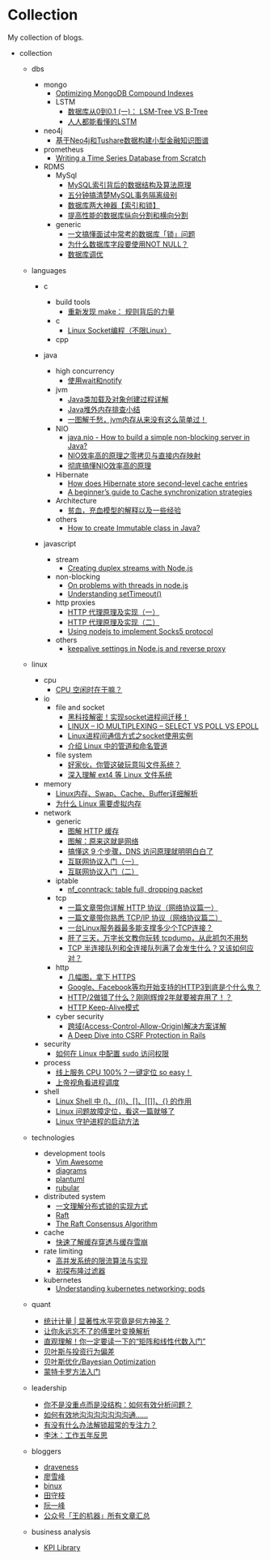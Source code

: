 Collection
====

My collection of blogs. 

- collection
  - dbs
    - mongo
      - [Optimizing MongoDB Compound Indexes](https://emptysqua.re/blog/optimizing-mongodb-compound-indexes/)
      - LSTM
        - [数据库从0到0.1 (一)： LSM-Tree VS B-Tree](https://blog.bcmeng.com/post/lsm-tree-vs-b-tree.html)
        - [人人都能看懂的LSTM](https://mp.weixin.qq.com/s/5sfKvTvafk1Y5Fv2eg8oPw)    
    - neo4j
      - [基于Neo4j和Tushare数据构建小型金融知识图谱](https://mp.weixin.qq.com/s/VUEOxHq1Tizxye15Rg9odg)
    - prometheus
      - [Writing a Time Series Database from Scratch](https://fabxc.org/tsdb/)
    - RDMS
      - MySql
        - [MySQL索引背后的数据结构及算法原理](http://blog.codinglabs.org/articles/theory-of-mysql-index.html)
        - [五分钟搞清楚MySQL事务隔离级别](https://www.jianshu.com/p/4e3edbedb9a8)
        - [数据库两大神器【索引和锁】](https://zhuanlan.zhihu.com/p/40396971)
        - [提高性能的数据库纵向分割和横向分割](https://blog.csdn.net/zhailihua/article/details/79376926)
      - generic
        - [一文搞懂面试中常考的数据库「锁」问题](https://mp.weixin.qq.com/s/M4TLIxM9uBu7WS5TuW77GQ)
        - [为什么数据库字段要使用NOT NULL？](https://mp.weixin.qq.com/s/sDvEZjDmF5ZHJSBY4gYCfw)
        - [数据库调优](https://mp.weixin.qq.com/s/-994pHXIIkwF5OVnGwbwRA)  

  - languages
    - c
      - build tools
        - [重新发现 make： 规则背后的力量](https://mp.weixin.qq.com/s/QJDo0G4ZYiRnvZjOI6AqkQ)
      - c
        - [Linux Socket编程（不限Linux）](https://www.cnblogs.com/skynet/archive/2010/12/12/1903949.html)
      - cpp  
    
    - java
      - high concurrency
        - [使用wait和notify](https://www.liaoxuefeng.com/wiki/1252599548343744/1306580911915042)
      - jvm  
        - [Java类加载及对象创建过程详解](https://mp.weixin.qq.com/s/s1nXLbyjwOx6iehd_g26rA)        
        - [Java堆外内存排查小结](https://mp.weixin.qq.com/s/p0cQeDLm3A-C0gGQ3aBp1Q)    
        - [一图解千愁，jvm内存从来没有这么简单过！](https://mp.weixin.qq.com/s/mB1TwKVULY7gSqXTW9NEoA)
      - NIO
        - [java.nio - How to build a simple non-blocking server in Java?](https://www.devdiaries.net/blog/java.nio-How-To-Build-a-non-blocking-server-in-java/)
        - [NIO效率高的原理之零拷贝与直接内存映射](https://mp.weixin.qq.com/s/A8vc7exPDko1k1WaXuO0Og)
        - [彻底搞懂NIO效率高的原理](https://mp.weixin.qq.com/s/wVoHfhh28Vh5sgKQbPXk8w)
      - Hibernate
        - [How does Hibernate store second-level cache entries](https://vladmihalcea.com/how-does-hibernate-store-second-level-cache-entries/)
        - [A beginner’s guide to Cache synchronization strategies](https://vladmihalcea.com/a-beginners-guide-to-cache-synchronization-strategies/)    
      - Architecture  
        - [贫血，充血模型的解释以及一些经验](https://www.oschina.net/question/54100_10400)    
      - others
        - [How to create Immutable class in Java?](https://www.geeksforgeeks.org/create-immutable-class-java/)  
    
    - javascript
      - stream
        - [Creating duplex streams with Node.js](http://codewinds.com/blog/2013-08-31-nodejs-duplex-streams.html)
      - non-blocking
        - [On problems with threads in node.js](https://kariera.future-processing.pl/blog/on-problems-with-threads-in-node-js/)
        - [Understanding setTimeout()](https://levelup.gitconnected.com/understanding-settimeout-15c7de9e5fd6)
      - http proxies  
        - [HTTP 代理原理及实现（一）](https://imququ.com/post/web-proxy.html) 
        - [HTTP 代理原理及实现（二）](https://imququ.com/post/web-proxy-2.html)
        - [Using nodejs to implement Socks5 protocol](https://developpaper.com/using-nodejs-to-implement-socks5-protocol/)
      - others
        - [keepalive settings in Node.js and reverse proxy](https://github.com/nodejs/node/issues/27363)  
          
  - linux
    - cpu
      - [CPU 空闲时在干嘛？](https://mp.weixin.qq.com/s/FajNjSaxeaYZClunmtRDMg)
    - io
      - file and socket
        - [黑科技解密！实现socket进程间迁移！](https://blog.csdn.net/lycyingO/article/details/118560802)        
        - [LINUX – IO MULTIPLEXING – SELECT VS POLL VS EPOLL](https://devarea.com/linux-io-multiplexing-select-vs-poll-vs-epoll)
        - [Linux进程间通信方式之socket使用实例](https://cloud.tencent.com/developer/article/1722546)  
        - [介绍 Linux 中的管道和命名管道](https://mp.weixin.qq.com/s/7IEycKf31GvOLSBqbpXFLA)
      - file system
        - [好家伙，你管这破玩意叫文件系统？](https://mp.weixin.qq.com/s/2Sv1S0Ti2Mb1d6yCXvm5FQ)
        - [深入理解 ext4 等 Linux 文件系统](https://mp.weixin.qq.com/s/sTjsHobMuqn7mQrcL2xeCg)    
    - memory
      - [Linux内存、Swap、Cache、Buffer详细解析](https://mp.weixin.qq.com/s/lIpFpELm_SbO-Km3Ziolyg)
      - [为什么 Linux 需要虚拟内存](https://draveness.me/whys-the-design-os-virtual-memory/)    
    - network
      - generic
        - [图解 HTTP 缓存](https://mp.weixin.qq.com/s/2u-IjItCLHgXj3ylHuI9zA)
        - [图解：原来这就是网络](https://mp.weixin.qq.com/s/LdiBrtATAIjNXCxYchH63w)
        - [搞懂这 9 个步骤，DNS 访问原理就明明白白了](https://mp.weixin.qq.com/s/jXgr9_06E_tT-e1M_2hqcg)
        - [互联网协议入门（一）](http://www.ruanyifeng.com/blog/2012/05/internet_protocol_suite_part_i.html)    
        - [互联网协议入门（二）](https://www.ruanyifeng.com/blog/2012/06/internet_protocol_suite_part_ii.html)
      - iptable
        - [nf_conntrack: table full, dropping packet](https://morganwu277.github.io/2018/05/26/Solve-production-issue-of-nf-conntrack-table-full-dropping-packet/)  
      - tcp
        - [一篇文章带你详解 HTTP 协议（网络协议篇一）](https://www.jianshu.com/p/6e9e4156ece3)
        - [一篇文章带你熟悉 TCP/IP 协议（网络协议篇二）](https://juejin.cn/post/6844903510509633550)  
        - [一台Linux服务器最多能支撑多少个TCP连接？](https://cloud.tencent.com/developer/article/1768585)
        - [肝了三天，万字长文教你玩转 tcpdump，从此抓包不用愁](https://mp.weixin.qq.com/s/2v_dtZitNKQHa72VXlkp-Q)
        - [TCP 半连接队列和全连接队列满了会发生什么？又该如何应对？](https://mp.weixin.qq.com/s/aQ7v_TQVI6AS--MHPy7fjw)    
      - http
        - [几幅图，拿下 HTTPS](https://mp.weixin.qq.com/s/U9SRLE7jZTB6lUZ6c8gTKg)  
        - [Google、Facebook等均开始支持的HTTP3到底是个什么鬼？](https://mp.weixin.qq.com/s/ihuR6gIxUUWF8oobiJ8B_A)
        - [HTTP/2做错了什么？刚刚辉煌2年就要被弃用了！？](https://mp.weixin.qq.com/s/BooVJk9w5rPWjqvC0--vsA)
        - [HTTP Keep-Alive模式](https://www.cnblogs.com/skynet/archive/2010/12/11/1903347.html)    
      - cyber security
        - [跨域(Access-Control-Allow-Origin)解决方案详解](https://blog.csdn.net/jiabeis/article/details/103459765)
        - [A Deep Dive into CSRF Protection in Rails](https://medium.com/rubyinside/a-deep-dive-into-csrf-protection-in-rails-19fa0a42c0ef)  
    - security
      - [如何在 Linux 中配置 sudo 访问权限](https://mp.weixin.qq.com/s/sgBlJQAwJWG-b5T1hyycfA)    
    - process
      - [线上服务 CPU 100%？一键定位 so easy！](https://mp.weixin.qq.com/s/gBekup4kInaum1R28Qgvrg)    
      - [上帝视角看进程调度](https://mp.weixin.qq.com/s/zzGcNr59AJ3bqI9GF9xMqA)    
    - shell
      - [Linux Shell 中 ()、(())、[]、[[]]、{} 的作用](https://mp.weixin.qq.com/s/qC3fRhowUyto_9nClyYOLQ)
      - [Linux 问题故障定位，看这一篇就够了](https://mp.weixin.qq.com/s/J94E7bBdP1BhTtzqU8aLnw)
      - [Linux 守护进程的启动方法](http://www.ruanyifeng.com/blog/2016/02/linux-daemon.html)
  
  - technologies
    - development tools
      - [Vim Awesome](https://vimawesome.com/)
      - [diagrams](https://github.com/mingrammer/diagrams)
      - [plantuml](https://plantuml.com/)
      - [rubular](http://www.rubular.com/)
    - distributed system
      - [一文理解分布式锁的实现方式](https://mp.weixin.qq.com/s/dbvGhexRNq1FS8Y-37lVSg)
      - [Raft](http://thesecretlivesofdata.com/raft/)    
      - [The Raft Consensus Algorithm](https://raft.github.io/)
    - cache
      - [快速了解缓存穿透与缓存雪崩](https://mp.weixin.qq.com/s/xT6yuh_esoOlXFpEii4wHA)
    - rate limiting    
      - [高并发系统的限流算法与实现](https://mp.weixin.qq.com/s/TH5rJJMQeUeOnwhhYETuog)
      - [初探布隆过滤器](https://juejin.cn/post/6844903810108751879)  
    - kubernetes
      - [Understanding kubernetes networking: pods](https://medium.com/google-cloud/understanding-kubernetes-networking-pods-7117dd28727)  

  - quant
    - [统计计量 | 显著性水平究竟是何方神圣？](https://mp.weixin.qq.com/s/-G2WL-wuDv4y4p7cIMcDAQ)
    - [让你永远忘不了的傅里叶变换解析](https://mp.weixin.qq.com/s/yDxav3aoyJh5yfweOagyZQ)    
    - [直观理解！你一定要读一下的“矩阵和线性代数入门”](https://mp.weixin.qq.com/s/5i6Tgd3ftrCKBUaMhAo-oA)    
    - [贝叶斯与投资行为偏差](https://mp.weixin.qq.com/s/KibrweV14wRgSYObK0MxRQ)
    - [贝叶斯优化/Bayesian Optimization](https://zhuanlan.zhihu.com/p/76269142)    
    - [蒙特卡罗方法入门](https://mp.weixin.qq.com/s/gfKSRUMMXlfmYlxcDWPGog)    

  - leadership
    - [你不是没重点而是没结构：如何有效分析问题？](https://mp.weixin.qq.com/s/kSHwVmTQigOsuyKoGA_kIw)
    - [如何有效地沟沟沟沟沟沟沟通……](https://mp.weixin.qq.com/s/Tm3gYIudT0Rbs7ABg8u0ew)
    - [有没有什么办法解锁超常的专注力？](https://mp.weixin.qq.com/s/5auZXEKcf9rkGwo9OWaIuA)
    - [李沐：工作五年反思](https://mp.weixin.qq.com/s/WC0KCXLk3PgXHo-pEXkiiw)
    
  - bloggers
    - [draveness](https://draveness.me/)
    - [廖雪峰](https://www.liaoxuefeng.com/)
    - [binux](https://binux.blog/)
    - [田守枝](http://www.tianshouzhi.com/)
    - [阮一峰](https://www.ruanyifeng.com/blog/)
    - [公众号「王的机器」所有文章汇总](https://zhuanlan.zhihu.com/p/88307466)
    
  - business analysis
    - [KPI Library](http://www.kpilibrary.com)    